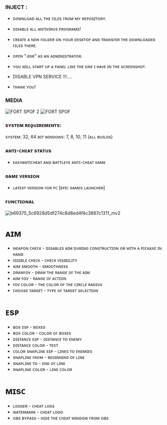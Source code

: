 ### INJECT :

- ᴅᴏᴡɴʟᴏᴀᴅ ᴀʟʟ ᴛʜᴇ ꜰɪʟᴇs ꜰʀᴏᴍ ᴍʏ ʀᴇᴘᴏsɪᴛᴏʀʏ.
- ᴅɪsᴀʙʟᴇ ᴀʟʟ ᴀɴᴛɪᴠɪʀᴜs ᴘʀᴏɢʀᴀᴍs!
- ᴄʀᴇᴀᴛᴇ ᴀ ɴᴇᴡ ꜰᴏʟᴅᴇʀ ᴏɴ ʏᴏᴜʀ ᴅᴇsᴋᴛᴏᴘ ᴀɴᴅ ᴛʀᴀɴsꜰᴇʀ ᴛʜᴇ ᴅᴏᴡɴʟᴏᴀᴅᴇᴅ ꜰɪʟᴇs ᴛʜᴇʀᴇ.
- ᴏᴘᴇɴ ".exe" ᴀs ᴀɴ ᴀᴅᴍɪɴɪsᴛʀᴀᴛᴏʀ.
- ʏᴏᴜ ᴡɪʟʟ sᴛᴀʀᴛ ᴜᴘ ᴀ ᴘᴀɴᴇʟ ʟɪᴋᴇ ᴛʜᴇ ᴏɴᴇ ɪ ʜᴀᴠᴇ ɪɴ ᴛʜᴇ sᴄʀᴇᴇɴsʜᴏᴛ.
- DISABLE VPN SERVICE !!!....

- ᴛʜᴀɴᴋ ʏᴏᴜ!

### MEDIA 

![FORT SPOF 2](https://github.com/AxossScripter/FORTNITE/assets/69582259/f7bb6c77-c2b7-46a4-bd37-17e2d2648659)
![FORT SPOF ](https://github.com/AxossScripter/FORTNITE/assets/69582259/e8354890-94da-45c0-8e0b-d4484609944a)


### sʏsᴛᴇᴍ ʀᴇǫᴜɪʀᴇᴍᴇɴᴛs:

sʏsᴛᴇᴍ: 32, 64 ʙɪᴛ
ᴡɪɴᴅᴏᴡs: 7, 8, 10, 11 (ᴀʟʟ ʙᴜɪʟᴅs)


### ᴀɴᴛɪ-ᴄʜᴇᴀᴛ sᴛᴀᴛᴜs
- ᴇᴀsʏᴀɴᴛɪᴄʜᴇᴀᴛ ᴀɴᴅ ʙᴀᴛᴛʟᴇʏᴇ ᴀɴᴛɪ-ᴄʜᴇᴀᴛ ɢᴀᴍᴇ

### ɢᴀᴍᴇ ᴠᴇʀsɪᴏɴ
- ʟᴀᴛᴇsᴛ ᴠᴇʀsɪᴏɴ ꜰᴏʀ ᴘᴄ [ᴇᴘɪᴄ ɢᴀᴍᴇs ʟᴀᴜɴᴄʜᴇʀ]

### ꜰᴜɴᴄᴛɪᴏɴᴀʟ

![b69375_5c6928d5df274c8d8ed4f4c3867c1311_mv2](https://user-images.githubusercontent.com/125276433/218482310-d41ddca1-94f7-4a0c-8413-e439133f180e.gif)

# ᴀɪᴍ

- ᴡᴇᴀᴘᴏɴ ᴄʜᴇᴄᴋ - ᴅɪsᴀʙʟᴇs ᴀɪᴍ ᴅᴜʀɪɴɢ ᴄᴏɴsᴛʀᴜᴄᴛɪᴏɴ ᴏʀ ᴡɪᴛʜ ᴀ ᴘɪᴄᴋᴀxᴇ ɪɴ ʜᴀɴᴅ
- ᴠɪsɪʙʟᴇ ᴄʜᴇᴄᴋ - ᴄʜᴇᴄᴋ ᴠɪsɪʙɪʟɪᴛʏ
- ᴀɪᴍ sᴍᴏᴏᴛʜ - sᴍᴏᴏᴛʜɴᴇss
- ᴅʀᴀᴡꜰᴏᴠ - ᴅʀᴀᴡ ᴛʜᴇ ʀᴀɴɢᴇ ᴏꜰ ᴛʜᴇ ᴀɪᴍ
- ᴀɪᴍ ꜰᴏᴠ - ʀᴀɴɢᴇ ᴏꜰ ᴀᴄᴛɪᴏɴ
- ꜰᴏᴠ ᴄᴏʟᴏʀ - ᴛʜᴇ ᴄᴏʟᴏʀ ᴏꜰ ᴛʜᴇ ᴄɪʀᴄʟᴇ ʀᴀᴅɪᴜs
- ᴄʜᴏᴏsᴇ ᴛᴀʀɢᴇᴛ - ᴛʏᴘᴇ ᴏꜰ ᴛᴀʀɢᴇᴛ sᴇʟᴇᴄᴛɪᴏɴ

# ᴇsᴘ

- ʙᴏx ᴇsᴘ - ʙᴏxᴇs
- ʙᴏx ᴄᴏʟᴏʀ - ᴄᴏʟᴏʀ ᴏꜰ ʙᴏxᴇs
- ᴅɪsᴛᴀɴᴄᴇ ᴇsᴘ - ᴅɪsᴛᴀɴᴄᴇ ᴛᴏ ᴇɴᴇᴍʏ
- ᴅɪsᴛᴀɴᴄᴇ ᴄᴏʟᴏʀ - ᴛᴇxᴛ
- ᴄᴏʟᴏʀ sɴᴀᴘʟɪɴᴇ ᴇsᴘ - ʟɪɴᴇs ᴛᴏ ᴇɴᴇᴍɪᴇs
- sɴᴀᴘʟɪɴᴇ ꜰʀᴏᴍ - ʙᴇɢɪɴɴɪɴɢ ᴏꜰ ʟɪɴᴇ
- sɴᴀᴘʟɪɴᴇ ᴛᴏ - ᴇɴᴅ ᴏꜰ ʟɪɴᴇ
- sɴᴀᴘʟɪɴᴇ ᴄᴏʟᴏʀ - ʟɪɴᴇ ᴄᴏʟᴏʀ

# ᴍɪsᴄ

- ʟᴏɢɢᴇʀ - ᴄʜᴇᴀᴛ ʟᴏɢs
- ᴡᴀᴛᴇʀᴍᴀʀᴋ - ᴄʜᴇᴀᴛ ʟᴏɢᴏ
- ᴏʙs ʙʏᴘᴀss - ʜɪᴅᴇ ᴛʜᴇ ᴄʜᴇᴀᴛ ᴡɪɴᴅᴏᴡ ꜰʀᴏᴍ ᴏʙs
